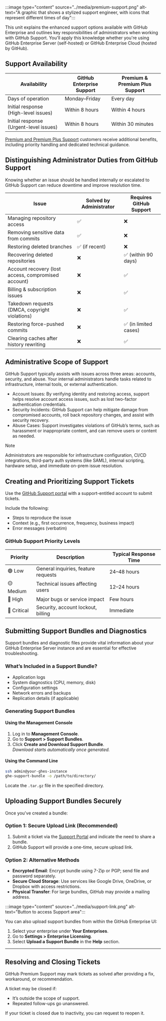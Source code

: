 :::image type="content" source="../media/premium-support.png" alt-text="A graphic that shows a stylized support engineer, with icons that represent different times of day":::

This unit explains the enhanced support options available with GitHub Enterprise and outlines key responsibilities of administrators when working with GitHub Support. You'll apply this knowledge whether you're using GitHub Enterprise Server (self-hosted) or GitHub Enterprise Cloud (hosted by GitHub).



## Support Availability

| Availability                                        | GitHub Enterprise Support | Premium & Premium Plus Support |
|----------------------------------------------------|---------------------------|-------------------------------|
| Days of operation                                   | Monday–Friday              | Every day                     |
| Initial response (High-level issues)               | Within 8 hours             | Within 4 hours                |
| Initial response (Urgent-level issues)             | Within 8 hours             | Within 30 minutes             |

[Premium and Premium Plus Support](https://github.com/premium-support) customers receive additional benefits, including priority handling and dedicated technical guidance.



## Distinguishing Administrator Duties from GitHub Support

Knowing whether an issue should be handled internally or escalated to GitHub Support can reduce downtime and improve resolution time.

| Issue | Solved by Administrator | Requires GitHub Support |
|-------|--------------------------|--------------------------|
| Managing repository access | ✅ | ❌ |
| Removing sensitive data from commits | ✅ | ❌ |
| Restoring deleted branches | ✅ (if recent) | ❌ |
| Recovering deleted repositories | ❌ | ✅ (within 90 days) |
| Account recovery (lost access, compromised account) | ❌ | ✅ |
| Billing & subscription issues | ❌ | ✅ |
| Takedown requests (DMCA, copyright violations) | ❌ | ✅ |
| Restoring force-pushed commits | ❌ | ✅ (in limited cases) |
| Clearing caches after history rewriting | ❌ | ✅ |



## Administrative Scope of Support

GitHub Support typically assists with issues across three areas: accounts, security, and abuse. Your internal administrators handle tasks related to infrastructure, internal tools, or external authentication.

- Account Issues: By verifying identity and restoring access, support helps resolve account access issues, such as lost two-factor authentication credentials.
- Security Incidents: GitHub Support can help mitigate damage from compromised accounts, roll back repository changes, and assist with security recovery.
- Abuse Cases: Support investigates violations of GitHub’s terms, such as harassment or inappropriate content, and can remove users or content as needed.

> [!NOTE]
> Administrators are responsible for infrastructure configuration, CI/CD integrations, third-party auth systems (like SAML), internal scripting, hardware setup, and immediate on-prem issue resolution.



## Creating and Prioritizing Support Tickets

Use the [GitHub Support portal](https://support.github.com) with a support-entitled account to submit tickets.

Include the following:

- Steps to reproduce the issue  
- Context (e.g., first occurrence, frequency, business impact)  
- Error messages (verbatim)  

### GitHub Support Priority Levels

| Priority | Description | Typical Response Time |
|----------|-------------|------------------------|
| 🟢 Low | General inquiries, feature requests | 24–48 hours |
| 🟡 Medium | Technical issues affecting users | 12–24 hours |
| 🔴 High | Major bugs or service impact | Few hours |
| 🚨 Critical | Security, account lockout, billing | Immediate |



## Submitting Support Bundles and Diagnostics

Support bundles and diagnostic files provide vital information about your GitHub Enterprise Server instance and are essential for effective troubleshooting.

### What’s Included in a Support Bundle?

- Application logs  
- System diagnostics (CPU, memory, disk)  
- Configuration settings  
- Network errors and backups  
- Replication details (if applicable)  

### Generating Support Bundles

#### Using the Management Console

1. Log in to **Management Console**.  
2. Go to **Support > Support Bundles**.  
3. Click **Create and Download Support Bundle**.  
   *Download starts automatically once generated.*

#### Using the Command Line

```bash
ssh admin@your-ghes-instance
ghe-support-bundle -o /path/to/directory/
```

Locate the `.tar.gz` file in the specified directory.



## Uploading Support Bundles Securely

Once you've created a bundle:

### Option 1: Secure Upload Link (Recommended)

1. Submit a ticket via the [Support Portal](https://support.github.com) and indicate the need to share a bundle.  
2. GitHub Support will provide a one-time, secure upload link.

### Option 2: Alternative Methods

- **Encrypted Email**: Encrypt bundle using 7-Zip or PGP; send file and password separately.  
- **Secure Cloud Storage**: Use services like Google Drive, OneDrive, or Dropbox with access restrictions.  
- **Physical Transfer**: For large bundles, GitHub may provide a mailing address.



:::image type="content" source="../media/support-link.png" alt-text="Button to access Support area":::

You can also upload support bundles from within the GitHub Enterprise UI:

1. Select your enterprise under **Your Enterprises**.  
2. Go to **Settings > Enterprise Licensing**.  
3. Select **Upload a Support Bundle** in the **Help** section.

---

## Resolving and Closing Tickets

GitHub Premium Support may mark tickets as solved after providing a fix, workaround, or recommendation.

A ticket may be closed if:

- It’s outside the scope of support.  
- Repeated follow-ups go unanswered.  

If your ticket is closed due to inactivity, you can request to reopen it.
